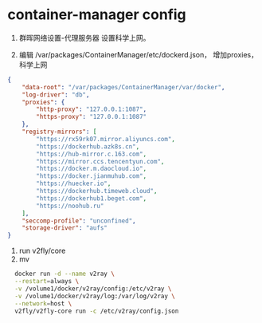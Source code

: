 # container-manager config

1. 群晖网络设置-代理服务器 设置科学上网。

2. 编辑 /var/packages/ContainerManager/etc/dockerd.json， 增加proxies， 科学上网
```json
{
    "data-root": "/var/packages/ContainerManager/var/docker",
    "log-driver": "db",
    "proxies": {
        "http-proxy": "127.0.0.1:1087",
        "https-proxy": "127.0.0.1:1087"
    },
    "registry-mirrors": [
        "https://rx59rk07.mirror.aliyuncs.com",
        "https://dockerhub.azk8s.cn",
        "https://hub-mirror.c.163.com",
        "https://mirror.ccs.tencentyun.com",
        "https://docker.m.daocloud.io",
        "https://docker.jianmuhub.com",
        "https://huecker.io",
        "https://dockerhub.timeweb.cloud",
        "https://dockerhub1.beget.com",
        "https://noohub.ru"
    ],
    "seccomp-profile": "unconfined",
    "storage-driver": "aufs"
}
```

1. run v2fly/core
2. mv
``` bash 
  docker run -d --name v2ray \
  --restart=always \
  -v /volume1/docker/v2ray/config:/etc/v2ray \
  -v /volume1/docker/v2ray/log:/var/log/v2ray \
  --network=host \
  v2fly/v2fly-core run -c /etc/v2ray/config.json
```